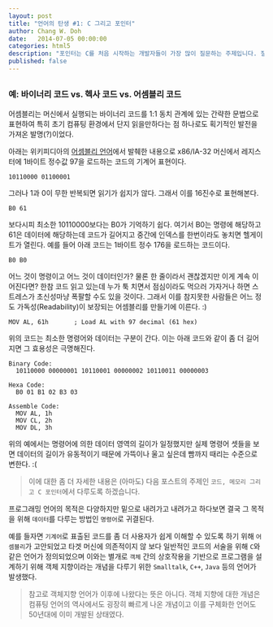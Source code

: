 ```yaml
---
layout: post
title: "언어의 탄생 #1: C 그리고 포인터"
author: Chang W. Doh
date:   2014-07-05 00:00:00
categories: html5
description: "포인터는 C를 처음 시작하는 개발자들이 가장 많이 질문하는 주제입니다. 질문에 대한 답변은 주로 사용례로 그치지만 사실 기저에 깔려있는 조금 더 깊은 몇가지 내용들이 필요합니다. 이 글에서는 가상으로 C가 어떻게 발생했고 왜 포인터는 그렇게 생겼는지를 알아보도록 하겠습니다."
published: false
---
```


##

### 예: 바이너리 코드 vs. 헥사 코드 vs. 어셈블리 코드

어셈블리는 머신에서 실행되는 바이너리 코드를 1:1 동치 관계에 있는 간략한 문법으로 표현하여 특히 초기 컴퓨팅 환경에서 단지 읽을만하다는 점 하나로도 획기적인 발전을 가져온 발명(?)이었다.

아래는 위키피디아의 [어셈블리 언어](http://en.wikipedia.org/wiki/Assembly_language#Assembly_language)에서 발췌한 내용으로 x86/IA-32 머신에서 레지스터에 1바이트 정수값 97을 로드하는 코드의 기계어 표현이다.

    10110000 01100001

그러나 1과 0이 무한 반복되면 읽기가 쉽지가 않다. 그래서 이를 16진수로 표현해본다.

    B0 61

보다시피 최소한 10110000보다는 B0가 기억하기 쉽다. 여기서 B0는 명령에 해당하고 61은 데이터에 해당하는데 코드가 길어지고 중간에 인덱스를 한번이라도 놓치면 헬게이트가 열린다. 예를 들어 아래 코드는 1바이트 정수 176을 로드하는 코드이다.

    B0 B0

어느 것이 명령이고 어느 것이 데이터인가? 물론 한 줄이라서 괜찮겠지만 이게 계속 이어진다면? 한참 코드 읽고 있는데 누가 툭 치면서 점심이라도 먹으러 가자거나 하면 스트레스가 초신성마냥 폭팔할 수도 있을 것이다. 그래서 이를 참지못한 사람들은 어느 정도 가독성(Readability)이 보장되는 어셈블리를 만들기에 이른다. :)

    MOV AL, 61h       ; Load AL with 97 decimal (61 hex)

위의 코드는 최소한 명령어와 데이터는 구분이 간다. 이는 아래 코드와 같이 좀 더 길어지면 그 효용성은 극명해진다.

    Binary Code:
      10110000 00000001 10110001 00000002 10110011 00000003

    Hexa Code:
      B0 01 B1 02 B3 03

    Assemble Code:
      MOV AL, 1h
      MOV CL, 2h
      MOV DL, 3h

위의 예에서는 명령어에 의한 데이터 영역의 길이가 일정했지만 실제 명령어 셋들을 보면 데이터의 길이가 유동적이기 때문에 가뜩이나 울고 싶은데 빰까지 때리는 수준으로 변한다. :(

> 이에 대한 좀 더 자세한 내용은 (아마도) 다음 포스트의 주제인 `코드, 메모리 그리고 C 포인터`에서 다루도록 하겠습니다.

프로그래밍 언어의 목적은 다양하지만 밑으로 내려가고 내려가고 하다보면 결국 그 목적을 위해 `데이터`를 다루는 방법인 `명령어`로 귀결된다.

예를 들자면 `기계어`로 표출된 코드를 좀 더 사용자가 쉽게 이해할 수 있도록 하기 위해 `어셈블리`가 고안되었고 타겟 머신에 의존적이지 않 보다 일반적인 코드의 서술을 위해 `C`와 같은 언어가 정의되었으며 이와는 별개로 `객체` 간의 상호작용을 기반으로 프로그램을 설계하기 위해 객체 지향이라는 개념을 다루기 위한 `Smalltalk`, `C++`, `Java` 등의 언어가 발생했다.

> 참고로 객체지향 언어가 이후에 나왔다는 뜻은 아니다. 객체 지향에 대한 개념은 컴퓨팅 언어의 역사에서도 굉장히 빠르게 나온 개념이고 이를 구체화한 언어도 50년대에 이미 개발된 상태였다.
